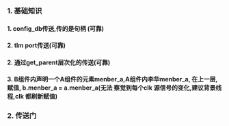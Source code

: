 ### 1. 基础知识

#### 1. config_db传送,传的是句柄 (可靠)
#### 2. tlm port传送(可靠)
#### 2. 通过get_parent层次化的传送(可靠)

#### 3. B组件内声明一个A组件的元素menber_a,A组件内李华menber_a, 在上一层,赋值, b.menber_a = a.menber_a(无法 察觉到每个clk 源信号的变化,建议背景线程,clk 都刷新赋值)

### 2. 传送门
